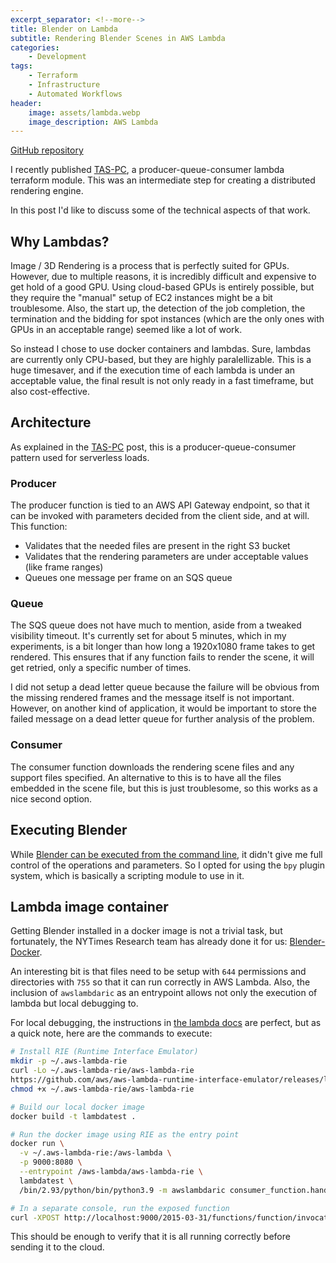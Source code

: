 ```yaml
---
excerpt_separator: <!--more-->
title: Blender on Lambda
subtitle: Rendering Blender Scenes in AWS Lambda
categories:
    - Development
tags:
    - Terraform
    - Infrastructure
    - Automated Workflows
header:
    image: assets/lambda.webp
    image_description: AWS Lambda
---
```


[GitHub repository](https://github.com/AlphaGit/blender-lambda)

I recently published [TAS-PC](https://blog.alphasmanifesto.com/2021/11/22/tas-pc/), a producer-queue-consumer lambda terraform module. This was an intermediate step for creating a distributed rendering engine.

In this post I'd like to discuss some of the technical aspects of that work.

<!--more-->

## Why Lambdas?

Image / 3D Rendering is a process that is perfectly suited for GPUs. However, due to multiple reasons, it is incredibly difficult and expensive to get hold of a good GPU. Using cloud-based GPUs is entirely possible, but they require the "manual" setup of EC2 instances might be a bit troublesome. Also, the start up, the detection of the job completion, the termination and the bidding for spot instances (which are the only ones with GPUs in an acceptable range) seemed like a lot of work.

So instead I chose to use docker containers and lambdas. Sure, lambdas are currently only CPU-based, but they are highly paralellizable. This is a huge timesaver, and if the execution time of each lambda is under an acceptable value, the final result is not only ready in a fast timeframe, but also cost-effective.

## Architecture

As explained in the [TAS-PC](https://blog.alphasmanifesto.com/2021/11/22/tas-pc/) post, this is a producer-queue-consumer pattern used for serverless loads.

### Producer

The producer function is tied to an AWS API Gateway endpoint, so that it can be invoked with parameters decided from the client side, and at will. This function:

- Validates that the needed files are present in the right S3 bucket
- Validates that the rendering parameters are under acceptable values (like frame ranges)
- Queues one message per frame on an SQS queue

### Queue

The SQS queue does not have much to mention, aside from a tweaked visibility timeout. It's currently set for about 5 minutes, which in my experiments, is a bit longer than how long a 1920x1080 frame takes to get rendered. This ensures that if any function fails to render the scene, it will get retried, only a specific number of times.

I did not setup a dead letter queue because the failure will be obvious from the missing rendered frames and the message itself is not important. However, on another kind of application, it would be important to store the failed message on a dead letter queue for further analysis of the problem.

### Consumer

The consumer function downloads the rendering scene files and any support files specified. An alternative to this is to have all the files embedded in the scene file, but this is just troublesome, so this works as a nice second option.

## Executing Blender

While [Blender can be executed from the command line](https://docs.blender.org/manual/en/latest/advanced/command_line/render.html), it didn't give me full control of the operations and parameters. So I opted for using the `bpy` plugin system, which is basically a scripting module to use in it.

## Lambda image container

Getting Blender installed in a docker image is not a trivial task, but fortunately, the NYTimes Research team has already done it for us: [Blender-Docker](https://github.com/nytimes/rd-blender-docker).

An interesting bit is that files need to be setup with `644` permissions and directories with `755` so that it can run correctly in AWS Lambda. Also, the inclusion of `awslambdaric` as an entrypoint allows not only the execution of lambda but local debugging to.

For local debugging, the instructions in [the lambda docs](https://docs.aws.amazon.com/lambda/latest/dg/images-test.html#images-test-add) are perfect, but as a quick note, here are the commands to execute:

```bash
# Install RIE (Runtime Interface Emulator)
mkdir -p ~/.aws-lambda-rie
curl -Lo ~/.aws-lambda-rie/aws-lambda-rie 
https://github.com/aws/aws-lambda-runtime-interface-emulator/releases/latest/download/aws-lambda-rie
chmod +x ~/.aws-lambda-rie/aws-lambda-rie

# Build our local docker image
docker build -t lambdatest .

# Run the docker image using RIE as the entry point
docker run \
  -v ~/.aws-lambda-rie:/aws-lambda \
  -p 9000:8080 \
  --entrypoint /aws-lambda/aws-lambda-rie \
  lambdatest \
  /bin/2.93/python/bin/python3.9 -m awslambdaric consumer_function.handler

# In a separate console, run the exposed function
curl -XPOST http://localhost:9000/2015-03-31/functions/function/invocations -d '{ "Records": [{ "body": { "filename": "scene.blender" } }] }'
```

This should be enough to verify that it is all running correctly before sending it to the cloud.
